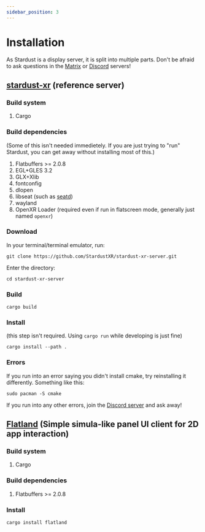```yaml
---
sidebar_position: 3
---
```


# Installation

As Stardust is a display server, it is split into multiple parts. Don't be afraid to ask questions in the [Matrix](https://matrix.to/#/#stardustxr:matrix.org) or [Discord](https://discord.gg/A9w7fKE) servers!

## [stardust-xr](https://github.com/StardustXR/stardust-xr-server) (reference server)

<!-- ### Packages -->
<!-- AUR: `stardust-xr-git` -->

### Build system
1. Cargo

### Build dependencies
(Some of this isn't needed immedietely. If you are just trying to "run" Stardust, you can get away without installing most of this.)
1. Flatbuffers >= 2.0.8
2. EGL+GLES 3.2
3. GLX+Xlib
4. fontconfig
5. dlopen
6. libseat (such as [seatd](https://sr.ht/~kennylevinsen/seatd/))
7. wayland
8. OpenXR Loader (required even if run in flatscreen mode, generally just named `openxr`)

### Download
In your terminal/terminal emulator, run:
```console
git clone https://github.com/StardustXR/stardust-xr-server.git
```
Enter the directory:
```console
cd stardust-xr-server
```

### Build
```console
cargo build
```

### Install
(this step isn't required. Using `cargo run` while developing is just fine)
```console
cargo install --path .
```

### Errors
If you run into an error saying you didn't install cmake, try reinstalling it differently. Something like this:
```console
sudo pacman -S cmake
```
If you run into any other errors, join the [Discord server](https://discord.gg/A9w7fKE) and ask away!

## [Flatland](https://github.com/StardustXR/flatland) (Simple simula-like panel UI client for 2D app interaction)

### Build system
1. Cargo

### Build dependencies
1. Flatbuffers >= 2.0.8

### Install
```console
cargo install flatland
```
